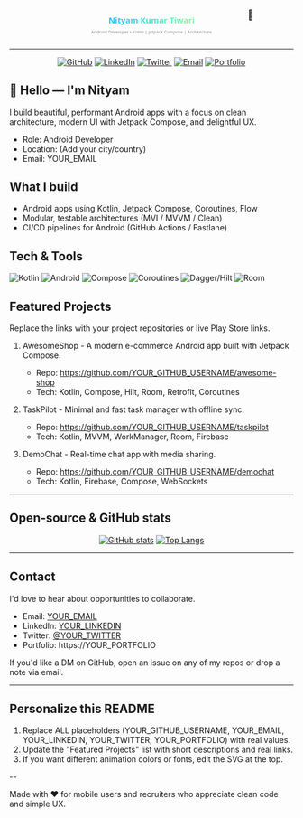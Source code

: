 <!--
  Profile README for: Nityam Kumar Tiwari
  Role: Android Developer
  Instructions: Replace placeholders (YOUR_...) with real links/usernames.
-->

<div align="center">

<!-- Animated SVG Hero -->
<svg width="100%" height="140" viewBox="0 0 1200 140" preserveAspectRatio="xMidYMid meet" xmlns="http://www.w3.org/2000/svg">
  <defs>
    <linearGradient id="g" x1="0%" x2="100%">
      <stop offset="0%" stop-color="#00C9FF">
        <animate attributeName="stop-color" dur="6s" values="#00C9FF;#92FE9D;#00C9FF" repeatCount="indefinite" />
      </stop>
      <stop offset="100%" stop-color="#92FE9D">
        <animate attributeName="stop-color" dur="6s" values="#92FE9D;#00C9FF;#92FE9D" repeatCount="indefinite" />
      </stop>
    </linearGradient>
  </defs>

  <rect width="1200" height="140" fill="transparent" />

  <text x="50%" y="48%" text-anchor="middle" font-family="Segoe UI, Roboto, system-ui, -apple-system, 'Helvetica Neue', Arial" font-weight="700" font-size="34" fill="url(#g)">
    Nityam Kumar Tiwari
  </text>

  <text x="50%" y="78%" text-anchor="middle" font-family="Segoe UI, Roboto, system-ui, -apple-system, 'Helvetica Neue', Arial" font-size="18" fill="#8b8b8b">
    Android Developer • Kotlin | Jetpack Compose | Architecture
  </text>

  <!-- Waving hand animation -->
  <text x="85%" y="32%" font-size="40" text-anchor="middle">
    <tspan id="wave">👋</tspan>
    <animateTransform xlink:href="#wave" attributeName="transform" type="rotate" values="0 0 0;20 0 0;-20 0 0;0 0 0" dur="2s" repeatCount="indefinite" />
  </text>
</svg>

</div>

---

<p align="center">
  <a href="https://github.com/YOUR_GITHUB_USERNAME"><img alt="GitHub" src="https://img.shields.io/badge/GitHub-Profile-181717?logo=github&logoColor=white"></a>
  <a href="https://www.linkedin.com/in/YOUR_LINKEDIN"><img alt="LinkedIn" src="https://img.shields.io/badge/LinkedIn-Connect-blue?logo=linkedin&logoColor=white"></a>
  <a href="https://twitter.com/YOUR_TWITTER"><img alt="Twitter" src="https://img.shields.io/badge/Twitter-Follow-1DA1F2?logo=twitter&logoColor=white"></a>
  <a href="mailto:YOUR_EMAIL"><img alt="Email" src="https://img.shields.io/badge/Email-Contact-D14836?logo=gmail&logoColor=white"></a>
  <a href="https://YOUR_PORTFOLIO"><img alt="Portfolio" src="https://img.shields.io/badge/Portfolio-View-6f42c1?logo=google-chrome&logoColor=white"></a>
</p>

## 👋 Hello — I'm Nityam

I build beautiful, performant Android apps with a focus on clean architecture, modern UI with Jetpack Compose, and delightful UX.

- Role: Android Developer
- Location: (Add your city/country)
- Email: YOUR_EMAIL

## What I build

- Android apps using Kotlin, Jetpack Compose, Coroutines, Flow
- Modular, testable architectures (MVI / MVVM / Clean)
- CI/CD pipelines for Android (GitHub Actions / Fastlane)

## Tech & Tools

<p>
  <img alt="Kotlin" src="https://img.shields.io/badge/Kotlin-0095D5?logo=kotlin&logoColor=white"> 
  <img alt="Android" src="https://img.shields.io/badge/Android-3DDC84?logo=android&logoColor=white"> 
  <img alt="Compose" src="https://img.shields.io/badge/Jetpack%20Compose-4285F4?logo=android&logoColor=white"> 
  <img alt="Coroutines" src="https://img.shields.io/badge/Coroutines-7F52FF?logo=kotlin&logoColor=white"> 
  <img alt="Dagger/Hilt" src="https://img.shields.io/badge/Hilt-6E40C9?logo=google&logoColor=white"> 
  <img alt="Room" src="https://img.shields.io/badge/Room-FF6F61?logo=sqlite&logoColor=white"> 
</p>

## Featured Projects

Replace the links with your project repositories or live Play Store links.

1. AwesomeShop - A modern e-commerce Android app built with Jetpack Compose.

   - Repo: https://github.com/YOUR_GITHUB_USERNAME/awesome-shop
   - Tech: Kotlin, Compose, Hilt, Room, Retrofit, Coroutines

2. TaskPilot - Minimal and fast task manager with offline sync.

   - Repo: https://github.com/YOUR_GITHUB_USERNAME/taskpilot
   - Tech: Kotlin, MVVM, WorkManager, Room, Firebase

3. DemoChat - Real-time chat app with media sharing.

   - Repo: https://github.com/YOUR_GITHUB_USERNAME/demochat
   - Tech: Kotlin, Firebase, Compose, WebSockets

---

## Open-source & GitHub stats

<p align="center">
  <a href="https://github.com/YOUR_GITHUB_USERNAME"><img alt="GitHub stats" src="https://github-readme-stats.vercel.app/api?username=YOUR_GITHUB_USERNAME&show_icons=true&theme=radical"></a>
  <a href="https://github.com/YOUR_GITHUB_USERNAME"><img alt="Top Langs" src="https://github-readme-stats.vercel.app/api/top-langs/?username=YOUR_GITHUB_USERNAME&layout=compact&theme=radical"></a>
</p>

---

## Contact

I'd love to hear about opportunities to collaborate.

- Email: [YOUR_EMAIL](mailto:YOUR_EMAIL)
- LinkedIn: [YOUR_LINKEDIN](https://www.linkedin.com/in/YOUR_LINKEDIN)
- Twitter: [@YOUR_TWITTER](https://twitter.com/YOUR_TWITTER)
- Portfolio: https://YOUR_PORTFOLIO

If you'd like a DM on GitHub, open an issue on any of my repos or drop a note via email.

---

## Personalize this README

1. Replace ALL placeholders (YOUR_GITHUB_USERNAME, YOUR_EMAIL, YOUR_LINKEDIN, YOUR_TWITTER, YOUR_PORTFOLIO) with real values.
2. Update the "Featured Projects" list with short descriptions and real links.
3. If you want different animation colors or fonts, edit the SVG at the top.

--

Made with ❤️ for mobile users and recruiters who appreciate clean code and simple UX.
